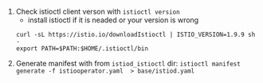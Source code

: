 1. Check istioctl client verson with `istioctl version`
    - install istioctl if it is neaded or your version is wrong
    ``` 
    curl -sL https://istio.io/downloadIstioctl | ISTIO_VERSION=1.9.9 sh -
    export PATH=$PATH:$HOME/.istioctl/bin
    ```
2. Generate manifest with from `istiod_istioctl` dir:
    `istioctl manifest generate -f istiooperator.yaml  > base/istiod.yaml`
